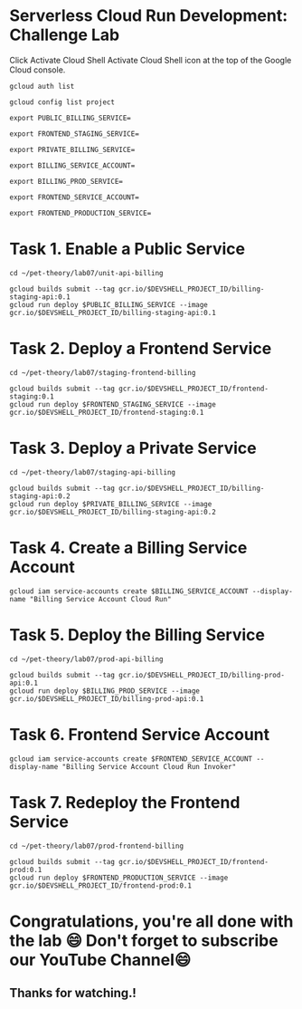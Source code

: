 
# Serverless Cloud Run Development: Challenge Lab

Click Activate Cloud Shell Activate Cloud Shell icon at the top of the Google Cloud console.

```
gcloud auth list
```
```
gcloud config list project
```
```
export PUBLIC_BILLING_SERVICE=
```
```
export FRONTEND_STAGING_SERVICE=
```
```
export PRIVATE_BILLING_SERVICE=
```
```
export BILLING_SERVICE_ACCOUNT=
```
```
export BILLING_PROD_SERVICE=
```
```
export FRONTEND_SERVICE_ACCOUNT=
```
```
export FRONTEND_PRODUCTION_SERVICE=
```

# Task 1. Enable a Public Service

```
cd ~/pet-theory/lab07/unit-api-billing
```
```
gcloud builds submit --tag gcr.io/$DEVSHELL_PROJECT_ID/billing-staging-api:0.1
gcloud run deploy $PUBLIC_BILLING_SERVICE --image gcr.io/$DEVSHELL_PROJECT_ID/billing-staging-api:0.1
```
# Task 2. Deploy a Frontend Service

```
cd ~/pet-theory/lab07/staging-frontend-billing

gcloud builds submit --tag gcr.io/$DEVSHELL_PROJECT_ID/frontend-staging:0.1
gcloud run deploy $FRONTEND_STAGING_SERVICE --image gcr.io/$DEVSHELL_PROJECT_ID/frontend-staging:0.1
```

# Task 3. Deploy a Private Service

```
cd ~/pet-theory/lab07/staging-api-billing
```

```
gcloud builds submit --tag gcr.io/$DEVSHELL_PROJECT_ID/billing-staging-api:0.2
gcloud run deploy $PRIVATE_BILLING_SERVICE --image gcr.io/$DEVSHELL_PROJECT_ID/billing-staging-api:0.2
```

# Task 4. Create a Billing Service Account

```
gcloud iam service-accounts create $BILLING_SERVICE_ACCOUNT --display-name "Billing Service Account Cloud Run"
```

# Task 5. Deploy the Billing Service

```
cd ~/pet-theory/lab07/prod-api-billing
```
```
gcloud builds submit --tag gcr.io/$DEVSHELL_PROJECT_ID/billing-prod-api:0.1
gcloud run deploy $BILLING_PROD_SERVICE --image gcr.io/$DEVSHELL_PROJECT_ID/billing-prod-api:0.1
```

# Task 6. Frontend Service Account

```
gcloud iam service-accounts create $FRONTEND_SERVICE_ACCOUNT --display-name "Billing Service Account Cloud Run Invoker"
```

# Task 7. Redeploy the Frontend Service

```
cd ~/pet-theory/lab07/prod-frontend-billing
```

```
gcloud builds submit --tag gcr.io/$DEVSHELL_PROJECT_ID/frontend-prod:0.1
gcloud run deploy $FRONTEND_PRODUCTION_SERVICE --image gcr.io/$DEVSHELL_PROJECT_ID/frontend-prod:0.1
```



# Congratulations, you're all done with the lab 😄 Don't forget to subscribe our YouTube Channel😄

##  Thanks for watching.!



